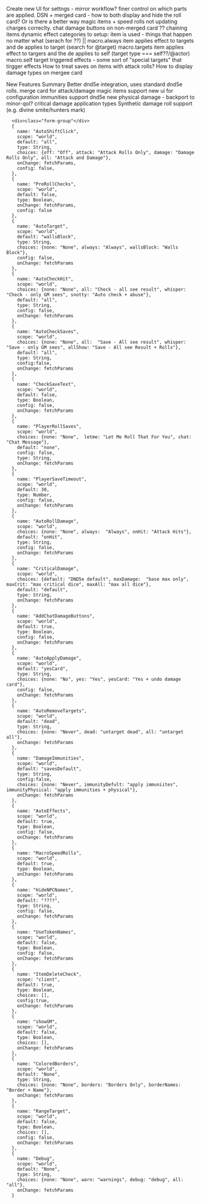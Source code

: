 Create new UI for settngs - mirror workflow?
   finer control on which parts are applied.
DSN + merged card - how to both display and hide the roll card? Or is there a better way
magic items + speed rolls not updating charges correclty.
chat damage buttons on non-merged card
?? chaining items
dynamic effect categories to setup:
  item is used - things that happen no matter what (serach for ??) || macro.always
  item applies effect to targets and de applies to target (search for @target) macro.targets
  item applies effect to targers and the de applies to self (target type === self??/@actor) macro.self
  target triggered effects - some sort of "special targets" that tirgger effects
How to treat saves on items with attack rolls?
How to display damage types on mergee card

New Features Summary
Better dnd5e integration, uses standard dnd5e rolls.
merge card for attack/damage
magic items support
new ui for configuration
immunities support dnd5e new physical damage - backport to minor-qol?
critical damage application types
Synthetic damage roll support (e.g. divine smite/hunters mark)


      <div>class="form-group"</div>
      {
        name: "AutoShiftClick",
        scope: "world",
        default: "all",
        type: String,
        choices: {off: "Off", attack: "Attack Rolls Only", damage: "Damage Rolls Only", all: "Attack and Damage"},
        onChange: fetchParams,
        config: false,
      },
      {
        name: "PreRollChecks",
        scope: "world",
        default: false,
        type: Boolean,
        onChange: fetchParams,
        config: false
      },
      {
        name: "AutoTarget",
        scope: "world",
        default: "wallsBlock",
        type: String,
        choices: {none: "None", always: "Always", wallsBlock: "Walls Block"},
        config: false,
        onChange: fetchParams
      },
      {
        name: "AutoCheckHit",
        scope: "world",
        choices: {none: "None", all: "Check - all see result", whisper: "Check - only GM sees", snotty: "Auto check + abuse"},
        default: "all",
        type: String,
        config: false,
        onChange: fetchParams
      },
      {
        name: "AutoCheckSaves",
        scope: "world",
        choices: {none: "None", all:  "Save - All see result", whisper: "Save - only GM sees", allShow: "Save - All see Result + Rolls"},
        default: "all",
        type: String,
        config:false,
        onChange: fetchParams
      },
      {
        name: "CheckSaveText",
        scope: "world",
        default: false,
        type: Boolean,
        config: false,
        onChange: fetchParams
      },
      {
        name: "PlayerRollSaves",
        scope: "world",
        choices: {none: "None",  letme: "Let Me Roll That For You", chat: "Chat Message"},
        default: "none",
        config: false,
        type: String,
        onChange: fetchParams
      },
      {
        name: "PlayerSaveTimeout",
        scope: "world",
        default: 30,
        type: Number,
        config: false,
        onChange: fetchParams
      },
      {
        name: "AutoRollDamage",
        scope: "world",
        choices: {none: "None", always:  "Always", onHit: "Attack Hits"},
        default: "onHit",
        type: String,
        config: false,
        onChange: fetchParams
      },
      {
        name: "CriticalDamage",
        scope: "world",
        choices: {default: "DND5e default", maxDamage:  "base max only", maxCrit: "max critical dice", maxAll: "max all dice"},
        default: "default",
        type: String,
        onChange: fetchParams
      },
      {
        name: "AddChatDamageButtons",
        scope: "world",
        default: true,
        type: Boolean,
        config: false,
        onChange: fetchParams
      },
      {
        name: "AutoApplyDamage",
        scope: "world",
        default: "yesCard",
        type: String,
        choices: {none: "No", yes: "Yes", yesCard: "Yes + undo damage card"},
        config: false,
        onChange: fetchParams
      },
      {
        name: "AutoRemoveTargets",
        scope: "world",
        default: "dead",
        type: String,
        choices: {none: "Never", dead: "untarget dead", all: "untarget all"},
        onChange: fetchParams
      },
      {
        name: "DamageImmunities",
        scope: "world",
        default: "savesDefault",
        type: String,
        config:false,
        choices: {none: "Never", immunityDefult: "apply immuniites", immunityPhysical: "apply immunities + physical"},
        onChange: fetchParams
      },
      {
        name: "AutoEffects",
        scope: "world",
        default: true,
        type: Boolean,
        config: false,
        onChange: fetchParams
      },
      {
        name: "MacroSpeedRolls",
        scope: "world",
        default: true,
        type: Boolean,
        onChange: fetchParams
      },
      {
        name: "HideNPCNames",
        scope: "world",
        default: "????",
        type: String,
        config: false,
        onChange: fetchParams
      },
      {
        name: "UseTokenNames",
        scope: "world",
        default: false,
        type: Boolean,
        config: false,
        onChange: fetchParams
      },
      {
        name: "ItemDeleteCheck",
        scope: "client",
        default: true,
        type: Boolean,
        choices: [],
        config:true,
        onChange: fetchParams
      },
      {
        name: "showGM",
        scope: "world",
        default: false,
        type: Boolean,
        choices: [],
        onChange: fetchParams
      },
      {
        name: "ColoredBorders",
        scope: "world",
        default: "None",
        type: String,
        choices: {none: "None", borders: "Borders Only", borderNames: "Border + Name"},
        onChange: fetchParams
      },
      {
        name: "RangeTarget",
        scope: "world",
        default: false,
        type: Boolean,
        choices: [],
        config: false,
        onChange: fetchParams
      },
      {
        name: "Debug",
        scope: "world",
        default: "None",
        type: String,
        choices: {none: "None", warn: "warnings", debug: "debug", all: "all"},
        onChange: fetchParams
      }